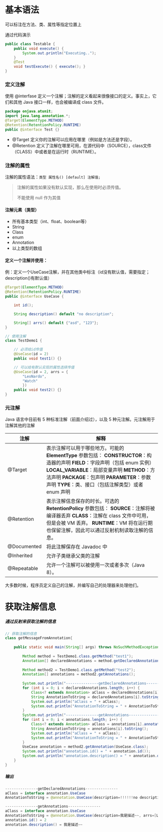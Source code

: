 # 基本语法

可以标注在方法、类、属性等指定位置上

通过代码演示

```java
public class Testable {
    public void execute() {
        System.out.println("Executing..");
    }
    @Test
    void testExecute() { execute(); }
}
```

### 定义注解

使用 @interfase 定义一个注解；注解的定义看起来很像接口的定义。事实上，它们和其他 Java 接口一样，也会被编译成 class 文件。

```java
package onjava.atunit;
import java.lang.annotation.*;
@Target(ElementType.METHOD)
@Retention(RetentionPolicy.RUNTIME)
public @interface Test {}
```

-   @Target 定义你的注解可以应用在哪里（例如是方法还是字段）。
-   @Retention 定义了注解在哪里可用，在源代码中（SOURCE），class文件（CLASS）中或者是在运行时（RUNTIME）。

### 注解的属性

注解的属性语法：`类型 属性名() [default] 注解值;`

>   注解的属性如果没有默认实现，那么在使用时必须传值。
>
>   不能使用 null 作为其值

#### 注解元素（类型）

-   所有基本类型（int、float、boolean等）
-   String
-   Class
-   enum
-   Annotation
-   以上类型的数组

#### 定义一个注解并使用：

例：定义一个UseCase注解，并在其他类中标注（id没有默认值，需要指定；description()有默认值）

```java
@Target(ElementType.METHOD)
@Retention(RetentionPolicy.RUNTIME)
public @interface UseCase {

    int id();

    String description() default "no description";

    String[] arrs() default {"asd", "123"};
}

// 使用注解
class TestDemo1 {

    // 必须给id传值
    @UseCase(id = 2)
    public void test1() {}

    // 可以给有默认实现的属性选择传值
    @UseCase(id = 2, arrs = {
        "LeoNardo",
        "Watch"
        })
    public void test2() {}
}
```

### 元注解

Java 语言中目前有 5 种标准注解（前面介绍过），以及 5 种元注解。元注解用于注解其他的注解

| 注解        | 解释                                                         |
| ----------- | ------------------------------------------------------------ |
| @Target     | 表示注解可以用于哪些地方。可能的 **ElementType** 参数包括： **CONSTRUCTOR**：构造器的声明 **FIELD**：字段声明（包括 enum 实例） **LOCAL_VARIABLE**：局部变量声明 **METHOD**：方法声明 **PACKAGE**：包声明 **PARAMETER**：参数声明 **TYPE**：类、接口（包括注解类型）或者 enum 声明 |
| @Retention  | 表示注解信息保存的时长。可选的 **RetentionPolicy** 参数包括： **SOURCE**：注解将被编译器丢弃 **CLASS**：注解在 class 文件中可用，但是会被 VM 丢弃。 **RUNTIME**：VM 将在运行期也保留注解，因此可以通过反射机制读取注解的信息。 |
| @Documented | 将此注解保存在 Javadoc 中                                    |
| @Inherited  | 允许子类继承父类的注解                                       |
| @Repeatable | 允许一个注解可以被使用一次或者多次（Java 8）。               |

大多数时候，程序员定义自己的注解，并编写自己的处理器来处理他们。



# 获取注解信息

##### 通过反射来获取注解的信息

```java
// 获取注解的信息
class getMessageFromAnnotation{
    
    public static void main(String[] args) throws NoSuchMethodException {
        
        Method method = TestDemo1.class.getMethod("test1");
        Annotation[] declaredAnnotations = method.getDeclaredAnnotations();
        
        Method method2 = TestDemo1.class.getMethod("test2");
        Annotation[] annotations = method2.getAnnotations();
        
        System.out.println("---------------getDeclaredAnnotations---------------");
        for (int i = 0; i < declaredAnnotations.length; i++) {
            Class<? extends Annotation> aClass = declaredAnnotations[i].annotationType();
            String AnnotationToString = declaredAnnotations[i].toString();
            System.out.println("aClass = " + aClass);
            System.out.println("AnnotationToString = " + AnnotationToString);
        }
        System.out.println("---------------getAnnotations---------------");
        for (int i = 0; i < annotations.length; i++) {
            Class<? extends Annotation> aClass = annotations[i].annotationType();
            String AnnotationToString = annotations[i].toString();
            System.out.println("aClass = " + aClass);
            System.out.println("AnnotationToString = " + AnnotationToString);
        }
        UseCase annotation = method2.getAnnotation(UseCase.class);
        System.out.println("annotation.id() = " + annotation.id());
        System.out.println("annotation.description() = " + annotation.description());
    }
}
```

##### 输出

```java
---------------getDeclaredAnnotations---------------
aClass = interface annotation.UseCase
AnnotationToString = @annotation.UseCase(description=!!!!!!no description, arrs=[asd, 123], id=1)

---------------getAnnotations---------------
aClass = interface annotation.UseCase
AnnotationToString = @annotation.UseCase(description=我是描述~~, arrs=[LeoNardo, Watch], id=2)
annotation.id() = 2
annotation.description() = 我是描述~~
```